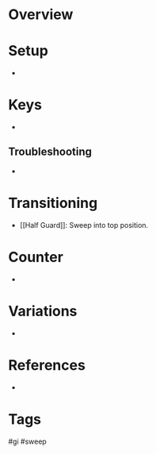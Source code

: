 # Overview
# Setup
- 
# Keys
- 
## Troubleshooting
- 
# Transitioning
- [[Half Guard]]: Sweep into top position.
# Counter
- 
# Variations
- 
# References
- 
# Tags
#gi #sweep 